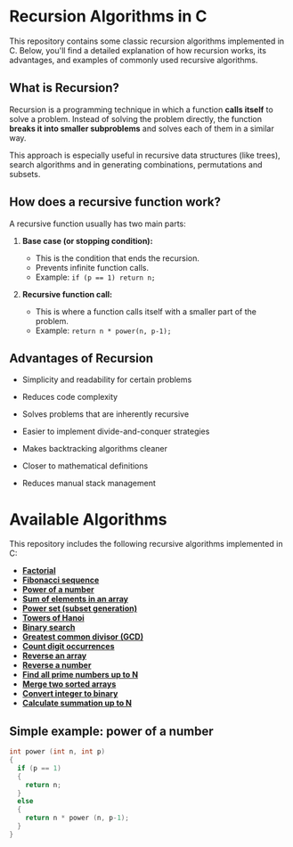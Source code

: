 # Recursion Algorithms in C

This repository contains some classic recursion algorithms implemented in C. Below, you'll find a detailed explanation of how recursion works, its advantages, and examples of commonly used recursive algorithms.

## What is Recursion?

Recursion is a programming technique in which a function **calls itself** to solve a problem. Instead of solving the problem directly, the function **breaks it into smaller subproblems** and solves each of them in a similar way.

This approach is especially useful in recursive data structures (like trees), search algorithms and in generating combinations, 
permutations and subsets.

## How does a recursive function work?

A recursive function usually has two main parts:

1. **Base case (or stopping condition):**
   - This is the condition that ends the recursion.
   - Prevents infinite function calls.
   - Example: `if (p == 1) return n;`

2. **Recursive function call:**
   - This is where a function calls itself with a smaller part of the problem.
   - Example: `return n * power(n, p-1);`

## Advantages of Recursion

- Simplicity and readability for certain problems  

- Reduces code complexity  

- Solves problems that are inherently recursive  

- Easier to implement divide-and-conquer strategies  

- Makes backtracking algorithms cleaner  

- Closer to mathematical definitions  

- Reduces manual stack management  

# Available Algorithms

This repository includes the following recursive algorithms implemented in C:

- **[Factorial](./fatorial.c)**
- **[Fibonacci sequence](./fibonacci.c)**
- **[Power of a number](./potencia.c)**
- **[Sum of elements in an array](./somaArray.c)**
- **[Power set (subset generation)](./conjuntoPotencia.c)**
- **[Towers of Hanoi](./hanoi.c)**
- **[Binary search](./buscaBinaria.c)**
- **[Greatest common divisor (GCD)](./calculaMDC.c)**
- **[Count digit occurrences](./contaNum.c)**
- **[Reverse an array](./inverteArray.c)**
- **[Reverse a number](./inverteNumero.c)**
- **[Find all prime numbers up to N](./primo.c)**
- **[Merge two sorted arrays](./uneArrays.c)**
- **[Convert integer to binary](./converteBinario.c)**
- **[Calculate summation up to N](./somatorio.c)**

## Simple example: power of a number

```c
int power (int n, int p)
{
  if (p == 1)
  {
    return n;
  }
  else
  {
    return n * power (n, p-1);
  }
}
```